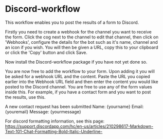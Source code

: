 # Discord-workflow

This workflow enables you to post the results of a form to Discord.

Firstly you need to create a webhook for the channel you want to receive the form. Click the cog next to the channel to edit that channel, then click on 'Webhooks', configure the details for the bot such as it's name, channel and an icon if you wish. 
You will then be given a URL, copy this to your clipboard or click the 'Copy' button and click Save.

Now install the Discord-workflow package if you have not yet done so. 

You are now free to add the workflow to your form. Upon adding it you will be asked for a webhook URL and the content. Paste the URL you copied earlier into the Webhook URL field and then enter the content you would like posted to the Discord channel. You are free to use any of the form values inside this. For example, if you have a contact form and you want to post the results, use this.

A new contact request has been submitted
Name: {yourname}
Email: {youremail}
Message: {yourmessage}

For discord formatting information, see this page:
https://support.discordapp.com/hc/en-us/articles/210298617-Markdown-Text-101-Chat-Formatting-Bold-Italic-Underline-
